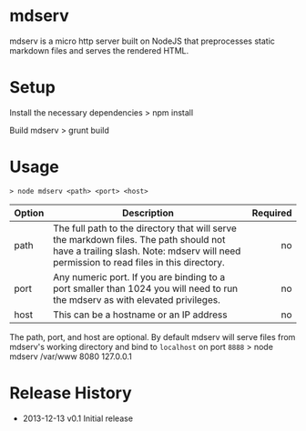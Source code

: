 # mdserv

mdserv is a micro http server built on NodeJS that preprocesses static markdown files and serves the rendered HTML.

# Setup
Install the necessary dependencies
    > npm install

Build mdserv
    > grunt build

# Usage
    > node mdserv <path> <port> <host>

| Option | Description | Required  |
| ------------- | ------------- | -----:|
| path      | The full path to the directory that will serve the markdown files. The path should not have a trailing slash. Note: mdserv will need permission to read files in this directory. | no |
| port      | Any numeric port. If you are binding to a port smaller than 1024 you will need to run the mdserv as with elevated privileges. |   no |
| host | This can be a hostname or an IP address |    no |

The path, port, and host are optional. By default mdserv will serve files from mdserv's working directory and bind to `localhost` on port `8888`
    > node mdserv /var/www 8080 127.0.0.1

# Release History
* 2013-12-13 v0.1 Initial release